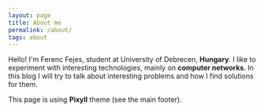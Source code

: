 ```yaml
---
layout: page
title: About me
permalink: /about/
tags: about
---
```


Hello! I'm Ferenc Fejes, student at University of Debrecen, **Hungary**. I like to experiment with interesting technologies, mainly on **computer networks**. In this blog I will try to talk about interesting problems and how I find solutions for them. 

This page is using **Pixyll** theme (see the main footer).
